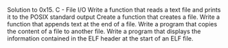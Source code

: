 Solution to 0x15. C - File I/O
Write a function that reads a text file and prints it to the POSIX standard output
Create a function that creates a file.
Write a function that appends text at the end of a file.
Write a program that copies the content of a file to another file.
Write a program that displays the information contained in the ELF header at the start of an ELF file.
